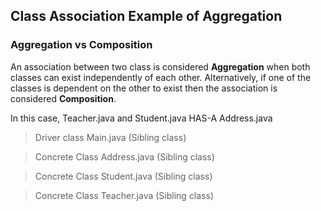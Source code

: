 ## Class Association Example of Aggregation

### Aggregation vs Composition

An association between two class is considered **Aggregation** when both classes can exist independently of each other. Alternatively, if one of the classes is dependent on the other to exist then the association is considered **Composition**.

In this case, Teacher.java and Student.java HAS-A Address.java

> Driver class   Main.java (Sibling class)

> Concrete Class  Address.java (Sibling class)

> Concrete Class  Student.java (Sibling class)

> Concrete Class  Teacher.java (Sibling class)
